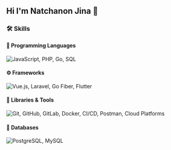 ## Hi I'm Natchanon Jina 👋

### 🛠 Skills

#### 🚀 Programming Languages
![JavaScript, PHP, Go, SQL](https://skillicons.dev/icons?i=js,php,go,sql)

#### ⚙️ Frameworks
![Vue.js, Laravel, Go Fiber, Flutter](https://skillicons.dev/icons?i=vue,laravel,go,flutter)

#### 🔧 Libraries & Tools
![Git, GitHub, GitLab, Docker, CI/CD, Postman, Cloud Platforms](https://skillicons.dev/icons?i=git,github,gitlab,docker)

#### 📂 Databases
![PostgreSQL, MySQL](https://skillicons.dev/icons?i=postgres,mysql)

